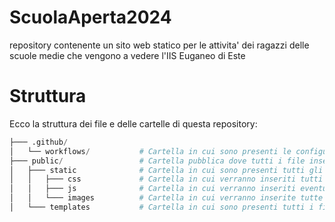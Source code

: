 # ScuolaAperta2024
repository contenente un sito web statico per le attivita' dei ragazzi delle scuole medie che vengono a vedere l'IIS Euganeo di Este

# Struttura
Ecco la struttura dei file e delle cartelle di questa repository:
```python
├─── .github/
│   └── workflows/           # Cartella in cui sono presenti le configurazioni di github per creare il sito web e aggiornarlo
├─── public/                 # Cartella pubblica dove tutti i file inseriti qui saranno visibili all'interno del sito web
│   ├─── static              # Cartella in cui sono presenti tutti gli elementi statici di un sito web
│   │   ├─── css             # Cartella in cui verranno inseriti tutti i file di stile .css
│   │   ├─── js              # Cartella in cui verranno inseriti eventuali script .js
│   │   └─── images          # Cartella in cui verranno inserite tutte le immagini necessarie
│   └─── templates           # Cartella in cui sono presenti tutti i file con estensione .html
```
